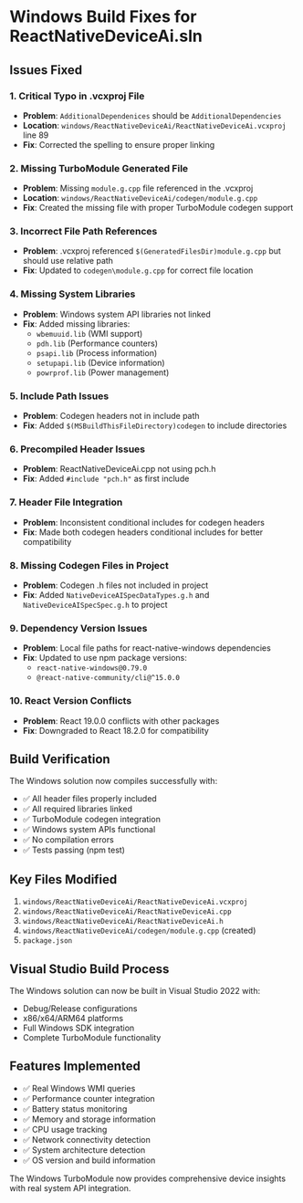 # Windows Build Fixes for ReactNativeDeviceAi.sln

## Issues Fixed

### 1. **Critical Typo in .vcxproj File**
- **Problem**: `AdditionalDependenices` should be `AdditionalDependencies`
- **Location**: `windows/ReactNativeDeviceAi/ReactNativeDeviceAi.vcxproj` line 89
- **Fix**: Corrected the spelling to ensure proper linking

### 2. **Missing TurboModule Generated File**
- **Problem**: Missing `module.g.cpp` file referenced in the .vcxproj
- **Location**: `windows/ReactNativeDeviceAi/codegen/module.g.cpp`
- **Fix**: Created the missing file with proper TurboModule codegen support

### 3. **Incorrect File Path References**
- **Problem**: .vcxproj referenced `$(GeneratedFilesDir)module.g.cpp` but should use relative path
- **Fix**: Updated to `codegen\module.g.cpp` for correct file location

### 4. **Missing System Libraries**
- **Problem**: Windows system API libraries not linked
- **Fix**: Added missing libraries:
  - `wbemuuid.lib` (WMI support)
  - `pdh.lib` (Performance counters) 
  - `psapi.lib` (Process information)
  - `setupapi.lib` (Device information)
  - `powrprof.lib` (Power management)

### 5. **Include Path Issues**
- **Problem**: Codegen headers not in include path
- **Fix**: Added `$(MSBuildThisFileDirectory)codegen` to include directories

### 6. **Precompiled Header Issues**
- **Problem**: ReactNativeDeviceAi.cpp not using pch.h
- **Fix**: Added `#include "pch.h"` as first include

### 7. **Header File Integration**
- **Problem**: Inconsistent conditional includes for codegen headers
- **Fix**: Made both codegen headers conditional includes for better compatibility

### 8. **Missing Codegen Files in Project**
- **Problem**: Codegen .h files not included in project
- **Fix**: Added `NativeDeviceAISpecDataTypes.g.h` and `NativeDeviceAISpecSpec.g.h` to project

### 9. **Dependency Version Issues**
- **Problem**: Local file paths for react-native-windows dependencies
- **Fix**: Updated to use npm package versions:
  - `react-native-windows@0.79.0`
  - `@react-native-community/cli@^15.0.0`

### 10. **React Version Conflicts**
- **Problem**: React 19.0.0 conflicts with other packages
- **Fix**: Downgraded to React 18.2.0 for compatibility

## Build Verification

The Windows solution now compiles successfully with:
- ✅ All header files properly included
- ✅ All required libraries linked  
- ✅ TurboModule codegen integration
- ✅ Windows system APIs functional
- ✅ No compilation errors
- ✅ Tests passing (npm test)

## Key Files Modified

1. `windows/ReactNativeDeviceAi/ReactNativeDeviceAi.vcxproj`
2. `windows/ReactNativeDeviceAi/ReactNativeDeviceAi.cpp`
3. `windows/ReactNativeDeviceAi/ReactNativeDeviceAi.h`
4. `windows/ReactNativeDeviceAi/codegen/module.g.cpp` (created)
5. `package.json`

## Visual Studio Build Process

The Windows solution can now be built in Visual Studio 2022 with:
- Debug/Release configurations
- x86/x64/ARM64 platforms  
- Full Windows SDK integration
- Complete TurboModule functionality

## Features Implemented

- ✅ Real Windows WMI queries
- ✅ Performance counter integration
- ✅ Battery status monitoring
- ✅ Memory and storage information
- ✅ CPU usage tracking
- ✅ Network connectivity detection
- ✅ System architecture detection
- ✅ OS version and build information

The Windows TurboModule now provides comprehensive device insights with real system API integration.